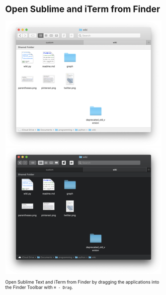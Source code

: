 # Open Sublime and iTerm from Finder

![light](screenshots/light.png)![dark](screenshots/dark.png)

Open Sublime Text and iTerm from Finder by dragging the applications into the Finder Toolbar with `⌘ - Drag`.